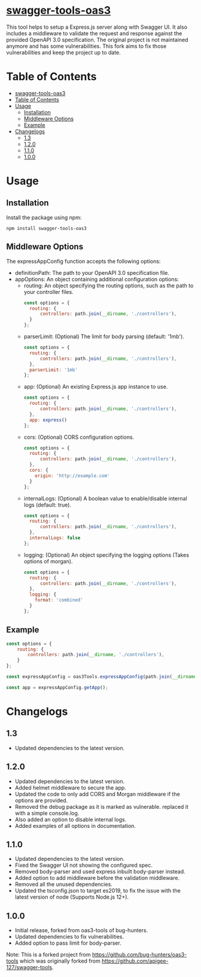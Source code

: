 # [swagger-tools-oas3](https://www.npmjs.com/package/swagger-tools-oas3)
This tool helps to setup a Express.js server along with Swagger UI. It also includes a middleware to validate the request and response against the provided OpenAPI 3.0 specification.
The original project is not maintained anymore and has some vulnerabilities. This fork aims to fix those vulnerabilities and keep the project up to date.

# Table of Contents
- [swagger-tools-oas3](#swagger-tools-oas3)
- [Table of Contents](#table-of-contents)
- [Usage](#usage)
  - [Installation](#installation)
  - [Middleware Options](#middleware-options)
  - [Example](#example)
- [Changelogs](#changelogs)
  - [1.3](#13)
  - [1.2.0](#120)
  - [1.1.0](#110)
  - [1.0.0](#100)

# Usage
## Installation
Install the package using npm:
```
npm install swagger-tools-oas3
```

## Middleware Options
The expressAppConfig function accepts the following options:
- definitionPath: The path to your OpenAPI 3.0 specification file.
- appOptions: An object containing additional configuration options:
  - routing: An object specifying the routing options, such as the path to your controller files.
    ```javascript
    const options = {
      routing: {
          controllers: path.join(__dirname, './controllers'),
      }
    };
    ```
  - parserLimit: (Optional) The limit for body parsing (default: '1mb').
    ```javascript
    const options = {
      routing: {
          controllers: path.join(__dirname, './controllers'),
      },
      parserLimit: '1mb'
    };
    ```
  - app: (Optional) An existing Express.js app instance to use.
    ```javascript
    const options = {
      routing: {
          controllers: path.join(__dirname, './controllers'),
      },
      app: express()
    };
    ```
  - cors: (Optional) CORS configuration options.
    ```javascript
    const options = {
      routing: {
          controllers: path.join(__dirname, './controllers'),
      },
      cors: {
        origin: 'http://example.com'
      }
    };
    ```
  - internalLogs: (Optional) A boolean value to enable/disable internal logs (default: true).
    ```javascript
    const options = {
      routing: {
          controllers: path.join(__dirname, './controllers'),
      },
      internalLogs: false
    };
    ```
  - logging: (Optional) An object specifying the logging options (Takes options of morgan).
    ```javascript
    const options = {
      routing: {
          controllers: path.join(__dirname, './controllers'),
      },
      logging: {
        format: 'combined'
      }
    };
    ```

## Example
```javascript
const options = {
    routing: {
        controllers: path.join(__dirname, './controllers'),
    }
};

const expressAppConfig = oas3Tools.expressAppConfig(path.join(__dirname, './api/openapi.yaml'), options);

const app = expressAppConfig.getApp();
```

# Changelogs
## 1.3
- Updated dependencies to the latest version.

## 1.2.0
- Updated dependencies to the latest version.
- Added helmet middleware to secure the app.
- Updated the code to only add CORS and Morgan middleware if the options are provided.
- Removed the debug package as it is marked as vulnerable. replaced it with a simple console.log.
- Also added an option to disable internal logs.
- Added examples of all options in documentation.

## 1.1.0
- Updated dependencies to the latest version.
- Fixed the Swagger UI not showing the configured spec.
- Removed body-parser and used express inbuilt body-parser instead.
- Added option to add middleware before the validation middleware.
- Removed all the unused dependencies.
- Updated the tsconfig.json to target es2019, to fix the issue with the latest version of node (Supports Node.js 12+).
 
## 1.0.0
- Initial release, forked from oas3-tools of bug-hunters.
- Updated dependencies to fix vulnerabilities.
- Added option to pass limit for body-parser.


Note: This is a forked project from https://github.com/bug-hunters/oas3-tools which was originally forked from https://github.com/apigee-127/swagger-tools.
